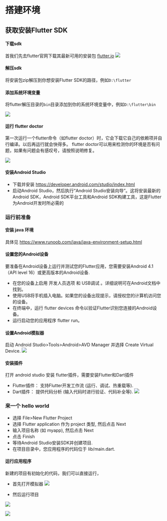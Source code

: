 # 搭建环境


## 获取安装Flutter SDK
#### 下载sdk
首我们先去flutter官网下载其最新可用的安装包 <a href="https://flutter.dev/docs/development/tools/sdk/releases#windows">flutter.io</a>
![](https://user-gold-cdn.xitu.io/2019/4/26/16a57af6be62316e?w=967&h=809&f=png&s=116346)
#### 解压sdk
将安装包zip解压到你想安装Flutter SDK的路径，例如`D:\flutter`
#### 添加系统环境变量
将flutter解压目录的`bin`目录添加到你的系统环境变量中，例如`D:\flutter\bin`

![](https://user-gold-cdn.xitu.io/2019/4/26/16a57b2ee7512cd0?w=541&h=570&f=png&s=41803)



#### 运行 flutter doctor
第一次运行一个flutter命令（如flutter doctor）时，它会下载它自己的依赖项并自行编译。以后再运行就会快得多。
flutter doctor可以用来检测你的环境是否有问题，如果有问题会有感叹号，请按照说明修复。  

![](https://user-gold-cdn.xitu.io/2019/5/6/16a8bb10547bc2d6?w=700&h=332&f=png&s=19899)

#### 安装Android Studio
* 下载并安装 https://developer.android.com/studio/index.html
* 启动Android Studio，然后执行“Android Studio安装向导”。这将安装最新的Android SDK，Android SDK平台工具和Android SDK构建工具，这是Flutter为Android开发时所必需的

### 运行前准备


#### 安装 java 环境
具体见 https://www.runoob.com/java/java-environment-setup.html

#### 设置您的Android设备
要准备在Android设备上运行并测试您的Flutter应用，您需要安装Android 4.1（API level 16）或更高版本的Android设备.
* 在您的设备上启用 开发人员选项 和 USB调试 。详细说明可在Android文档中找到。
* 使用USB将手机插入电脑。如果您的设备出现提示，请授权您的计算机访问您的设备。
* 在终端中，运行 flutter devices 命令以验证Flutter识别您连接的Android设备。
* 运行启动您的应用程序 flutter run。

#### 设置Android模拟器
启动 Android Studio>Tools>Android>AVD Manager 并选择 Create Virtual Device.
![](https://user-gold-cdn.xitu.io/2019/5/6/16a8bb404f6a9f7e?w=1231&h=780&f=png&s=99757)


#### 安装插件
打开 android studio 安装 flutter插件，需要安装Flutter和Dart插件
* Flutter插件： 支持Flutter开发工作流 (运行、调试、热重载等).
* Dart插件： 提供代码分析 (输入代码时进行验证、代码补全等).
![](https://user-gold-cdn.xitu.io/2019/5/6/16a8bb7313399bdc?w=1088&h=830&f=png&s=133143)


### 来一个 hello world

* 选择 File>New Flutter Project
* 选择 Flutter application 作为 project 类型, 然后点击 Next
* 输入项目名称 (如 myapp), 然后点击 Next
* 点击 Finish
* 等待Android Studio安装SDK并创建项目.
* 在项目目录中，您应用程序的代码位于 lib/main.dart.
#### 运行应用程序
新建的项目有初始化的代码，我们可以直接运行，
* 首先打开模拟器
![](https://user-gold-cdn.xitu.io/2019/5/6/16a8bb927fc3c37e?w=1146&h=888&f=png&s=277569)  

* 然后运行项目  

![](https://user-gold-cdn.xitu.io/2019/5/6/16a8bb987d81327e?w=534&h=97&f=png&s=6866)  

![](https://user-gold-cdn.xitu.io/2019/5/6/16a8bb9bef76f688?w=200&h=356&f=png&s=8748)
